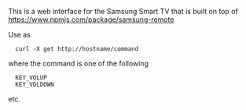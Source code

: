 This is a web interface for the Samsung Smart TV that is built on
top of https://www.npmjs.com/package/samsung-remote

Use as
```
  curl -X get http://hostname/command
```
where the command is one of the following
```
  KEY_VOLUP
  KEY_VOLDOWN
```
etc.
